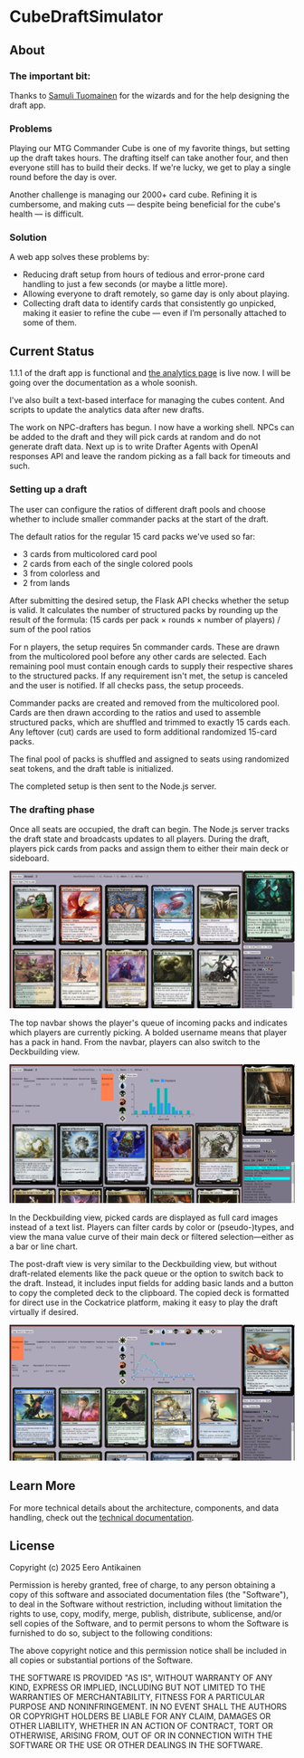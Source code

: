 # CubeDraftSimulator
<!-- ![DraftSimulator](https://github.com/EeroAnt/CubeDraftSimulator/actions/workflows/python-app.yml/badge.svg) -->
## About

### The important bit:
Thanks to [Samuli Tuomainen](https://samulituomainen.wixsite.com/portfolio) for the wizards and for the help designing the draft app. 

### Problems

Playing our MTG Commander Cube is one of my favorite things, but setting up the draft takes hours. The drafting itself can take another four, and then everyone still has to build their decks. If we're lucky, we get to play a single round before the day is over.

Another challenge is managing our 2000+ card cube. Refining it is cumbersome, and making cuts — despite being beneficial for the cube's health — is difficult.

### Solution

A web app solves these problems by:
 - Reducing draft setup from hours of tedious and error-prone card handling to just a few seconds (or maybe a little more).
 - Allowing everyone to draft remotely, so game day is only about playing.
 - Collecting draft data to identify cards that consistently go unpicked, making it easier to refine the cube — even if I’m personally attached to some of them.

## Current Status

1.1.1 of the draft app is functional and [the analytics page](https://cubestats.azurewebsites.net/) is live now. I will be going over the documentation as a whole soonish.  

I've also built a text-based interface for managing the cubes content. And scripts to update the analytics data after new drafts.

The work on NPC-drafters has begun. I now have a working shell. NPCs can be added to the draft and they will pick cards at random and do not generate draft data. Next up is to write Drafter Agents with OpenAI responses API and leave the random picking as a fall back for timeouts and such.

### Setting up a draft

The user can configure the ratios of different draft pools and choose whether to include smaller commander packs at the start of the draft. 

The default ratios for the regular 15 card packs we've used so far:
 - 3 cards from multicolored card pool
 - 2 cards from each of the single colored pools
 - 3 from colorless and
 - 2 from lands

After submitting the desired setup, the Flask API checks whether the setup is valid.
It calculates the number of structured packs by rounding up the result of the formula:
(15 cards per pack × rounds × number of players) / sum of the pool ratios

For n players, the setup requires 5n commander cards. These are drawn from the multicolored pool before any other cards are selected. Each remaining pool must contain enough cards to supply their respective shares to the structured packs. If any requirement isn't met, the setup is canceled and the user is notified. If all checks pass, the setup proceeds.

Commander packs are created and removed from the multicolored pool.
Cards are then drawn according to the ratios and used to assemble structured packs, which are shuffled and trimmed to exactly 15 cards each.
Any leftover (cut) cards are used to form additional randomized 15-card packs.

The final pool of packs is shuffled and assigned to seats using randomized seat tokens, and the draft table is initialized.

The completed setup is then sent to the Node.js server.

### The drafting phase

Once all seats are occupied, the draft can begin. The Node.js server tracks the draft state and broadcasts updates to all players. During the draft, players pick cards from packs and assign them to either their main deck or sideboard.

![](./Documentation/DraftView.PNG)

The top navbar shows the player's queue of incoming packs and indicates which players are currently picking. A bolded username means that player has a pack in hand. From the navbar, players can also switch to the Deckbuilding view.

![](./Documentation/DeckbuilderView.PNG)

In the Deckbuilding view, picked cards are displayed as full card images instead of a text list. Players can filter cards by color or (pseudo-)types, and view the mana value curve of their main deck or filtered selection—either as a bar or line chart.

The post-draft view is very similar to the Deckbuilding view, but without draft-related elements like the pack queue or the option to switch back to the draft. Instead, it includes input fields for adding basic lands and a button to copy the completed deck to the clipboard. The copied deck is formatted for direct use in the Cockatrice platform, making it easy to play the draft virtually if desired.


![](https://github.com/EeroAnt/CubeDraftSimulator/blob/main/Documentation/PostDraftView.PNG)

## Learn More

For more technical details about the architecture, components, and data handling, check out the [technical documentation](./Documentation/TechnicalOverview.md).

## License

Copyright (c) 2025 Eero Antikainen
 
 Permission is hereby granted, free of charge, to any person obtaining
 a copy of this software and associated documentation files (the
 "Software"), to deal in the Software without restriction, including
 without limitation the rights to use, copy, modify, merge, publish,
 distribute, sublicense, and/or sell copies of the Software, and to
 permit persons to whom the Software is furnished to do so, subject to
 the following conditions:
 
 The above copyright notice and this permission notice shall be included
 in all copies or substantial portions of the Software.
 
 THE SOFTWARE IS PROVIDED "AS IS", WITHOUT WARRANTY OF ANY KIND,
 EXPRESS OR IMPLIED, INCLUDING BUT NOT LIMITED TO THE WARRANTIES OF
 MERCHANTABILITY, FITNESS FOR A PARTICULAR PURPOSE AND NONINFRINGEMENT.
 IN NO EVENT SHALL THE AUTHORS OR COPYRIGHT HOLDERS BE LIABLE FOR ANY
 CLAIM, DAMAGES OR OTHER LIABILITY, WHETHER IN AN ACTION OF CONTRACT,
 TORT OR OTHERWISE, ARISING FROM, OUT OF OR IN CONNECTION WITH THE
 SOFTWARE OR THE USE OR OTHER DEALINGS IN THE SOFTWARE.
